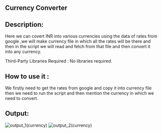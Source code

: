 ## Currency Converter

## Description:
Here we can covert INR  into various currencies using the data of rates from google ,we will make currency file in which all the rates will be there and then in the script we will read and fetch from that file and then convert it into any currency.


Third-Party Libraries Required : No libraries required.

## How to use it :
We firstly need to get the rates from google and copy it into currency file then we need to run the script and then mention the currency in which we need to convert.


## Output:
![output_1(currency)](https://user-images.githubusercontent.com/71593494/122445335-169ca580-cfbf-11eb-8e33-8499333aa316.png)
![output_2(currency)](https://user-images.githubusercontent.com/71593494/122445347-18feff80-cfbf-11eb-8b0b-68a0c1a84048.png)

